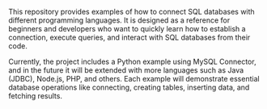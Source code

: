 This repository provides examples of how to connect SQL databases with different programming languages.
It is designed as a reference for beginners and developers who want to quickly learn how to establish a connection, execute queries, and interact with SQL databases from their code.

Currently, the project includes a Python example using MySQL Connector, and in the future it will be extended with more languages such as Java (JDBC), Node.js, PHP, and others.
Each example will demonstrate essential database operations like connecting, creating tables, inserting data, and fetching results.
